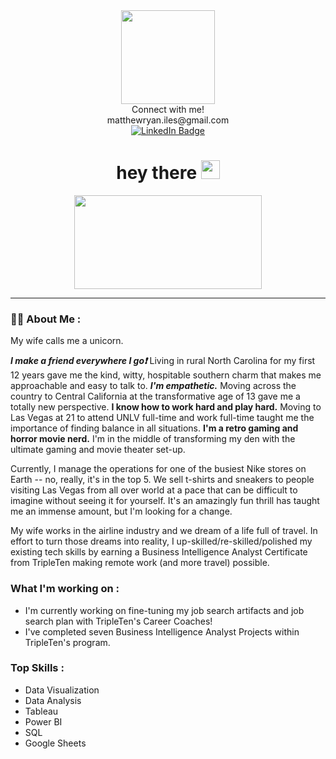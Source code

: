 <div id="header" align="center">
  <img src="https://media.giphy.com/media/LaVp0AyqR5bGsC5Cbm/giphy.gif" width="150"/>
</div>
<div align="center"> Connect with me!
 </div> 
 </div>
<div align="center"> matthewryan.iles@gmail.com
 </div> 
<div id="badges" align="center">
  <a href="https://www.linkedin.com/in/iles-matt/">
    <img src="https://img.shields.io/badge/LinkedIn-blue?style=for-the-badge&logo=linkedin&logoColor=white" alt="LinkedIn Badge"/>
      </a>
</div>

</div>

<div align="center"> <img src="https://komarev.com/ghpvc/?username=iles777&style=flat-square&color=blue" alt=""/>
</div>

<h1>
  <div align="center"> 
  hey there
  <img src="https://media.giphy.com/media/hvRJCLFzcasrR4ia7z/giphy.gif" width="30px"/>
</h1>

<div align="center">
  <img src="https://media.giphy.com/media/dWesBcTLavkZuG35MI/giphy.gif" width="300" height="150"/>
</div>

---

### :man_technologist: About Me :

My wife calls me a unicorn.  

***I make a friend everywhere I go❗***  Living in rural North Carolina for my first 12 years gave me the kind, witty, hospitable southern charm that makes me approachable and easy to talk to.  ***I'm empathetic.***  Moving across the country to Central California at the transformative age of 13 gave me a totally new perspective. **I know how to work hard and play hard.**  Moving to Las Vegas at 21 to attend UNLV full-time and work full-time taught me the importance of finding balance in all situations. **I'm a retro gaming and horror movie nerd.**  I'm in the middle of transforming my den with the ultimate gaming and movie theater set-up.

Currently, I manage the operations for one of the busiest Nike stores on Earth -- no, really, it's in the top 5.  We sell t-shirts and sneakers to people visiting Las Vegas from all over world at a pace that can be difficult to imagine without seeing it for yourself. It's an amazingly fun thrill has taught me an immense amount, but I'm looking for a change.

My wife works in the airline industry and we dream of a life full of travel.  In effort to turn those dreams into reality, I up-skilled/re-skilled/polished my existing tech skills by earning a Business Intelligence Analyst Certificate from TripleTen making remote work (and more travel) possible. 

### What I'm working on :

* I'm currently working on fine-tuning my job search artifacts and job search plan with TripleTen's Career Coaches!
* I've completed seven Business Intelligence Analyst Projects within TripleTen's program.

### Top Skills :
* Data Visualization
* Data Analysis
* Tableau
* Power BI
* SQL
* Google Sheets
<!--
**iles777/iles777** is a ✨ _special_ ✨ repository because its `README.md` (this file) appears on your GitHub profile.

Here are some ideas to get you started:

- 🔭 I’m currently working on ...
- 🌱 I’m currently learning ...
- 👯 I’m looking to collaborate on ...
- 🤔 I’m looking for help with ...
- 💬 Ask me about ...
- 📫 How to reach me: ...
- 😄 Pronouns: ...
- ⚡ Fun fact: ...
-->
